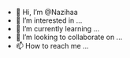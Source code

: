 - 👋 Hi, I’m @Nazihaa
- 👀 I’m interested in ...
- 🌱 I’m currently learning ...
- 💞️ I’m looking to collaborate on ...
- 📫 How to reach me ...

<!---
Nazihaa/Nazihaa is a ✨ special ✨ repository because its `README.md` (this file) appears on your GitHub profile.
You can click the Preview link to take a look at your changes.
--->
